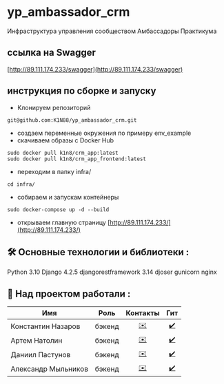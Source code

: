 # yp_ambassador_crm

Инфраструктура управления сообществом Амбассадоры Практикума


## ссылка на Swagger

[http://89.111.174.233/swagger](http://89.111.174.233/swagger)

## инструкция по сборке и запуску

- Клонируем репозиторий
```
git@github.com:K1N88/yp_ambassador_crm.git
```
- создаем переменные окружения по примеру env_example
- скачиваем образы с Docker Hub
```
sudo docker pull k1n8/crm_app:latest
sudo docker pull k1n8/crm_app_frontend:latest
```
- переходим в папку infra/
```
cd infra/
```
- собираем и запускам контейнеры
```
sudo docker-compose up -d --build
```
- открываем главную страницу [http://89.111.174.233/](http://89.111.174.233/)

## :hammer_and_wrench: Основные технологии и библиотеки :
Python 3.10
Django 4.2.5
djangorestframework 3.14
djoser
gunicorn
nginx

## :juggling_person: Над проектом работали :

| Имя | Роль | Контакты | Гит |
| - | :-: | :-: | :-: |
| Константин Назаров | бэкенд | <a href="https://t.me/constK1N" target="_blank"> :envelope:</a>  | <a href="https://github.com/K1N88" target="_blank"> :heavy_check_mark:</a> |
| Артем Натолин | бэкенд | <a href="https://t.me/nilotan" target="_blank"> :envelope:</a>  | <a href="https://github.com/dagedarr" target="_blank"> :heavy_check_mark:</a> |
| Даниил Пастунов | бэкенд | <a href="https://t.me/allwh1te" target="_blank"> :envelope:</a>  | <a href="https://github.com/dflient" target="_blank"> :heavy_check_mark:</a> |
| Александр Мыльников | бэкенд | <a href="https://t.me/ingaksdr" target="_blank"> :envelope:</a>  | <a href="https://github.com/aksdr53" target="_blank"> :heavy_check_mark:</a> |
